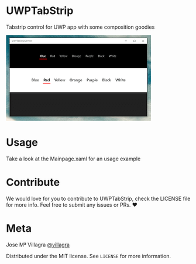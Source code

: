 # UWPTabStrip
Tabstrip control for UWP app with some composition goodies

![](insta.gif)

# Usage
Take a look at the Mainpage.xaml for an usage example

# Contribute
We would love for you to contribute to UWPTabStrip, check the LICENSE file for more info. Feel free to submit any issues or PRs. ❤️

# Meta
Jose Mª Villagra [@villagra](https://twitter.com/villagra)

Distributed under the MIT license. See ``LICENSE`` for more information.